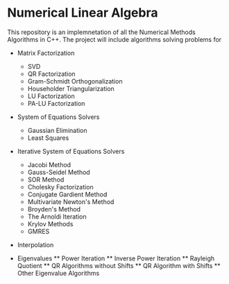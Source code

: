 # Numerical Linear Algebra 

This repository is an implemnetation of all the Numerical Methods Algorithms in C++. The project will include algorithms solving problems for
* Matrix Factorization
  * SVD
  * QR Factorization
  * Gram-Schmidt Orthogonalization
  * Householder Triangularization
  * LU Factorization
  * PA-LU Factorization

* System of Equations Solvers
  * Gaussian Elimination
  * Least Squares
  

* Iterative System of Equations Solvers
  * Jacobi Method
  * Gauss-Seidel Method
  * SOR Method
  * Cholesky Factorization
  * Conjugate Gardient Method
  * Multivariate Newton's Method
  * Broyden's Method
  * The Arnoldi Iteration
  * Krylov Methods
  * GMRES
 
* Interpolation
  
 
* Eigenvalues
  ** Power Iteration
  ** Inverse Power Iteration
  ** Rayleigh Quotient
  ** QR Algorithms without Shifts
  ** QR Algorithm with Shifts
  ** Other Eigenvalue Algorithms
